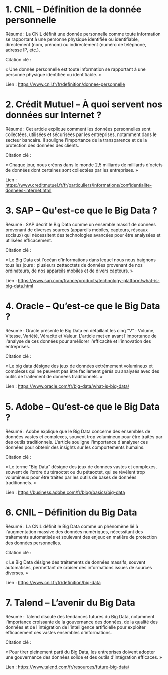 # 1. CNIL – Définition de la donnée personnelle
Résumé : La CNIL définit une donnée personnelle comme toute information se rapportant à une personne physique identifiée ou identifiable, directement (nom, prénom) ou indirectement (numéro de téléphone, adresse IP, etc.).

Citation clé :

« Une donnée personnelle est toute information se rapportant à une personne physique identifiée ou identifiable. »

Lien : https://www.cnil.fr/fr/definition/donnee-personnelle

# 2. Crédit Mutuel – À quoi servent nos données sur Internet ?
Résumé : Cet article explique comment les données personnelles sont collectées, utilisées et sécurisées par les entreprises, notamment dans le secteur bancaire. Il souligne l'importance de la transparence et de la protection des données des clients.

Citation clé :

« Chaque jour, nous créons dans le monde 2,5 milliards de milliards d'octets de données dont certaines sont collectées par les entreprises. »

Lien : https://www.creditmutuel.fr/fr/particuliers/informations/confidentialite-donnees-internet.html

# 3. SAP – Qu'est-ce que le Big Data ?
Résumé : SAP décrit le Big Data comme un ensemble massif de données provenant de diverses sources (appareils mobiles, capteurs, réseaux sociaux) qui nécessitent des technologies avancées pour être analysées et utilisées efficacement.

Citation clé :

« Le Big Data est l'océan d'informations dans lequel nous nous baignons tous les jours : plusieurs zettaoctets de données provenant de nos ordinateurs, de nos appareils mobiles et de divers capteurs. »

Lien : https://www.sap.com/france/products/technology-platform/what-is-big-data.html

# 4. Oracle – Qu’est-ce que le Big Data ?
Résumé : Oracle présente le Big Data en détaillant les cinq "V" : Volume, Vitesse, Variété, Véracité et Valeur. L'article met en avant l'importance de l'analyse de ces données pour améliorer l'efficacité et l'innovation des entreprises.

Citation clé :

« Le big data désigne des jeux de données extrêmement volumineux et complexes qui ne peuvent pas être facilement gérés ou analysés avec des outils de traitement de données traditionnels. »

Lien : https://www.oracle.com/fr/big-data/what-is-big-data/

# 5. Adobe – Qu’est-ce que le Big Data ?
Résumé : Adobe explique que le Big Data concerne des ensembles de données vastes et complexes, souvent trop volumineux pour être traités par des outils traditionnels. L'article souligne l'importance d'analyser ces données pour obtenir des insights sur les comportements humains.

Citation clé :

« Le terme "Big Data" désigne des jeux de données vastes et complexes, souvent de l’ordre du téraoctet ou du pétaoctet, qui se révèlent trop volumineux pour être traités par les outils de bases de données traditionnels. »

Lien : https://business.adobe.com/fr/blog/basics/big-data

# 6. CNIL – Définition du Big Data
Résumé : La CNIL définit le Big Data comme un phénomène lié à l'augmentation massive des données numériques, nécessitant des traitements automatisés et soulevant des enjeux en matière de protection des données personnelles.

Citation clé :

« Le Big Data désigne des traitements de données massifs, souvent automatisés, permettant de croiser des informations issues de sources diverses. »

Lien : https://www.cnil.fr/fr/definition/big-data

# 7. Talend – L’avenir du Big Data
Résumé : Talend discute des tendances futures du Big Data, notamment l'importance croissante de la gouvernance des données, de la qualité des données et de l'intégration de l'intelligence artificielle pour exploiter efficacement ces vastes ensembles d'informations.

Citation clé :

« Pour tirer pleinement parti du Big Data, les entreprises doivent adopter une gouvernance des données solide et des outils d'intégration efficaces. »

Lien : https://www.talend.com/fr/resources/future-big-data/


